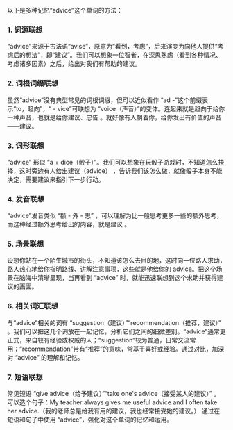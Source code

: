 以下是多种记忆“advice”这个单词的方法：

### 1. 词源联想
“advice”来源于古法语“avise”，原意为“看到，考虑”，后来演变为向他人提供“考虑后的想法”，即“建议”。我们可以想象一位智者，在深思熟虑（看到各种情况、考虑诸多因素）之后，给出对我们有帮助的建议。

### 2. 词根词缀联想
虽然“advice”没有典型常见的词根词缀，但可以近似看作 “ad -”这个前缀表示“to，趋向”，“ - vice”可联想为 “voice（声音）”的变体。连起来就是趋向于给你一种声音，也就是给你建议、忠告 。就好像有人朝着你，给你发出有价值的声音——建议。 

### 3. 词形联想
“advice” 形似 “a + dice（骰子）”。我们可以想象在玩骰子游戏时，不知道怎么抉择，这时旁边有人给出建议（advice） ，告诉我们该怎么做，就像骰子本身不能决定，需要建议来指引下一步行动。

### 4. 发音联想
“advice”发音类似 “额 - 外 - 思” ，可以理解为比一般思考更多一些的额外思考，而这种经过额外思考给出的内容，就是建议 。

### 5. 场景联想
设想你站在一个陌生城市的街头，不知道该怎么去目的地，这时向一位路人求助，路人热心地给你指明路线、讲解注意事项，这些就是他给你的 advice。把这个场景在脑海中清晰呈现，当再看到 “advice” 时，就能迅速联想到这个求助并获得建议的画面。

### 6. 相关词汇联想
与“advice”相关的词有 “suggestion（建议）”“recommendation（推荐，建议）” 。我们可以把这几个词放在一起记忆，分析它们之间的细微差别。“advice”通常更正式，来自较有经验或权威的人；“suggestion”较为普通，日常交流常用；“recommendation”带有“推荐”的意味，常基于喜好或经验。通过对比，加深对 “advice” 的理解和记忆。 

### 7. 短语联想
常见短语 “give advice（给予建议）”“take one's advice（接受某人的建议）” 。可以造个句子：My teacher always gives me useful advice and I often take her advice.（我的老师总是给我有用的建议，我也经常接受她的建议。） 通过在短语和句子中使用 “advice”，强化对这个单词的记忆和运用。 